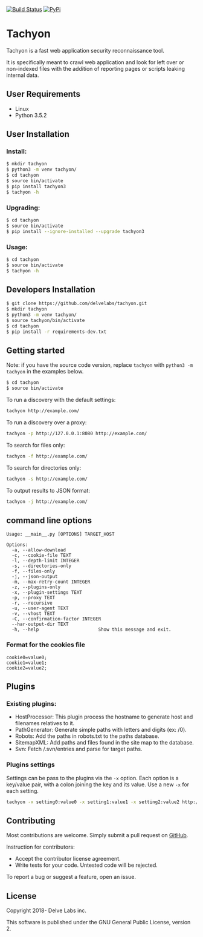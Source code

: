 [![Build Status](https://travis-ci.org/delvelabs/tachyon.svg?branch=master)](https://travis-ci.org/delvelabs/tachyon)
[![PyPi](https://badge.fury.io/py/tachyon3.svg)](https://badge.fury.io/py/tachyon3)

# Tachyon

Tachyon is a fast web application security reconnaissance tool.

It is specifically meant to crawl web application and look for left over or non-indexed files with the addition of reporting pages or scripts leaking internal data.

## User Requirements    

- Linux
- Python 3.5.2

## User Installation

### Install:

```bash
$ mkdir tachyon
$ python3 -m venv tachyon/
$ cd tachyon
$ source bin/activate
$ pip install tachyon3
$ tachyon -h
```
### Upgrading:

```bash
$ cd tachyon
$ source bin/activate
$ pip install --ignore-installed --upgrade tachyon3
```

### Usage:

```bash
$ cd tachyon
$ source bin/activate
$ tachyon -h
```

## Developers Installation

```bash
$ git clone https://github.com/delvelabs/tachyon.git
$ mkdir tachyon
$ python3 -m venv tachyon/
$ source tachyon/bin/activate
$ cd tachyon
$ pip install -r requirements-dev.txt
```

## Getting started

Note: if you have the source code version, replace ```tachyon``` with ```python3 -m tachyon``` in the examples below.

```bash
$ cd tachyon
$ source bin/activate
```

To run a discovery with the default settings:
```bash
tachyon http://example.com/
```

To run a discovery over a proxy:
```bash
tachyon -p http://127.0.0.1:8080 http://example.com/
```

To search for files only:
```bash
tachyon -f http://example.com/
```

To search for directories only:
```bash
tachyon -s http://example.com/
```

To output results to JSON format:
```bash
tachyon -j http://example.com/
```

## command line options

```
Usage: __main__.py [OPTIONS] TARGET_HOST

Options:
  -a, --allow-download
  -c, --cookie-file TEXT
  -l, --depth-limit INTEGER
  -s, --directories-only
  -f, --files-only
  -j, --json-output
  -m, --max-retry-count INTEGER
  -z, --plugins-only
  -x, --plugin-settings TEXT
  -p, --proxy TEXT
  -r, --recursive
  -u, --user-agent TEXT
  -v, --vhost TEXT
  -C, --confirmation-factor INTEGER
  --har-output-dir TEXT
  -h, --help                      Show this message and exit.
```

### Format for the cookies file

```
cookie0=value0;
cookie1=value1;
cookie2=value2;
```

## Plugins

### Existing plugins:

* HostProcessor: This plugin process the hostname to generate host and filenames relatives to it.
* PathGenerator: Generate simple paths with letters and digits (ex: /0).
* Robots: Add the paths in robots.txt to the paths database.
* SitemapXML: Add paths and files found in the site map to the database.
* Svn: Fetch /.svn/entries and parse for target paths.

### Plugins settings

Settings can be pass to the plugins via the ``-x`` option. Each option is a key/value pair, with a colon joining the key
 and its value. Use a new ``-x`` for each setting.
 
```bash
tachyon -x setting0:value0 -x setting1:value1 -x setting2:value2 http://example.com/
```

## Contributing

Most contributions are welcome. Simply submit a pull request on [GitHub](https://github.com/delvelabs/tachyon/).

Instruction for contributors:
* Accept the contributor license agreement.
* Write tests for your code. Untested code will be rejected.

To report a bug or suggest a feature, open an issue.

## License

Copyright 2018- Delve Labs inc.

This software is published under the GNU General Public License, version 2.
